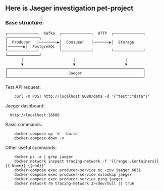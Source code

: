 ## Here is Jaeger investigation pet-project

### Base structure:

```text
┌─────────────┐  Kafka  ┌─────────────┐  HTTP  ┌─────────────┐        ┌──────────────┐
│  Producer   │────────▶│  Consumer   │───────▶│  Storage    │───────▶│  PostgreSQL  │
└─────────────┘         └─────────────┘        └─────────────┘        └──────────────┘
       │                      │                      │
       ▼                      ▼                      ▼
┌────────────────────────────────────────────────────────────┐
│                           Jaeger                           │
└────────────────────────────────────────────────────────────┘
```

Test API request:
```text
    curl -X POST http://localhost:8080/data -d '{"test":"data"}'
```

Jaeger dashboard:
```text
  http://localhost:16686
```

Basic commands:
```text
    docker-compose up -d --build
    docker-compose down -v  
```

Other useful commands:
```text
    docker ps -a | grep jaeger 
    docker network inspect tracing-network -f '{{range .Containers}}{{.Name}} {{end}}'
    docker-compose exec producer-service nc -zuv jaeger 6831
    docker-compose exec producer-service nslookup jaeger 
    docker-compose exec producer-service ping jaeger
    docker network rm tracing-network 2>/dev/null || true 
```
